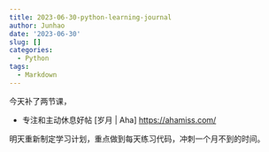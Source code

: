 ```yaml
---
title: 2023-06-30-python-learning-journal
author: Junhao
date: '2023-06-30'
slug: []
categories:
  - Python
tags:
  - Markdown
---
```

  今天补了两节课，
  
* 专注和主动休息好帖 [岁月 | Aha] https://ahamiss.com/
  
明天重新制定学习计划，重点做到每天练习代码，冲刺一个月不到的时间。